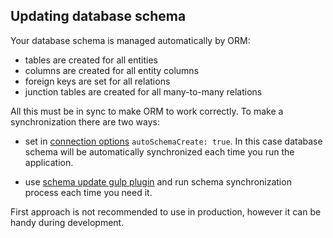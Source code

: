 ## Updating database schema

Your database schema is managed automatically by ORM:

* tables are created for all entities
* columns are created for all entity columns
* foreign keys are set for all relations
* junction tables are created for all many-to-many relations

All this must be in sync to make ORM to work correctly. To make a synchronization there are two ways:

* set in [connection options](connection-and-connection-options.md#connection-options) `autoSchemaCreate: true`.
In this case database schema will be automatically synchronized each time you run the application.

* use [schema update gulp plugin](todo) and run schema synchronization process each time you need it.

First approach is not recommended to use in production, however it can be handy during development.
